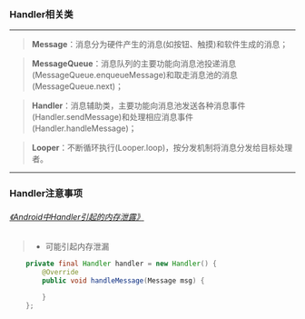 ### Handler相关类
------
> **Message**：消息分为硬件产生的消息(如按钮、触摸)和软件生成的消息；

> **MessageQueue**：消息队列的主要功能向消息池投递消息(MessageQueue.enqueueMessage)和取走消息池的消息(MessageQueue.next)；

> **Handler**：消息辅助类，主要功能向消息池发送各种消息事件(Handler.sendMessage)和处理相应消息事件(Handler.handleMessage)；

> **Looper**：不断循环执行(Looper.loop)，按分发机制将消息分发给目标处理者。

------

### Handler注意事项
###### [《Android中Handler引起的内存泄露》](http://droidyue.com/blog/2014/12/28/in-android-handler-classes-should-be-static-or-leaks-might-occur/)

> * 可能引起内存泄漏
``` java     
    private final Handler handler = new Handler() {
        @Override
        public void handleMessage(Message msg) {

        }
    };
```

